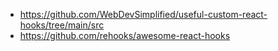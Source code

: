 -   https://github.com/WebDevSimplified/useful-custom-react-hooks/tree/main/src
-   https://github.com/rehooks/awesome-react-hooks
